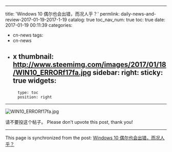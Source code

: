 
---
title: 'Windows 10 偶尔也会出错，而况人乎？'
permlink: daily-news-and-review-2017-01-19-2017-1-19
catalog: true
toc_nav_num: true
toc: true
date: 2017-01-19 00:11:39
categories:
- cn-news
tags:
- cn-news
- x
thumbnail: http://www.steemimg.com/images/2017/01/18/WIN10_ERRORf17fa.jpg
sidebar:
    right:
        sticky: true
widgets:
    -
        type: toc
        position: right
---


![WIN10_ERRORf17fa.jpg](http://www.steemimg.com/images/2017/01/18/WIN10_ERRORf17fa.jpg)

请不要投这个帖子。
Please don't upvote this post, thank you!

- - -

This page is synchronized from the post: [Windows 10 偶尔也会出错，而况人乎？](https://steemit.com/@oflyhigh/daily-news-and-review-2017-01-19-2017-1-19)
